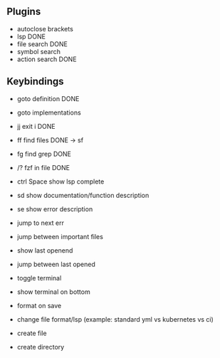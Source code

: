 ## Plugins
- autoclose brackets
- lsp DONE
- file search DONE
- symbol search
- action search DONE


## Keybindings
- goto definition DONE
- goto implementations

- jj exit i   DONE
- ff find files DONE -> sf
- fg find grep DONE 
- /? fzf in file DONE
- ctrl Space show lsp complete
- sd show documentation/function description
- se show error description

- jump to next err
- jump between important files
- show last openend
- jump between last opened

- toggle terminal
- show terminal on bottom
- format on save

- change file format/lsp (example: standard yml vs kubernetes vs ci)
- create file
- create directory


